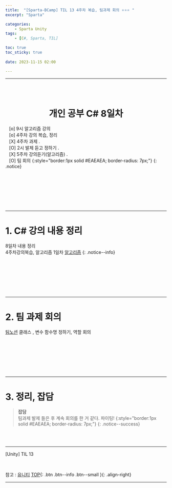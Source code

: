 ```yaml
---
title:  "[Sparta-BCamp] TIL 13 4주차 복습, 팀과제 회의 ⭐⭐⭐ "
excerpt: "Sparta"

categories:
    - Sparta Unity
tags:
    - [C#, Sparta, TIL]

toc: true
toc_sticky: true
 
date: 2023-11-15 02:00

---
```

- - -


<BR><BR>

<center><H1> 개인 공부 C# 8일차   </H1></center>

&nbsp;&nbsp; [o] 9시 알고리즘 강의    
&nbsp;&nbsp; [o] 4주차 강의 복습, 정리   
&nbsp;&nbsp; [X] 4주차 과제 .  
&nbsp;&nbsp; [O] 2시 발제 듣고 정하기 .  
&nbsp;&nbsp; [X] 5주차 강의듣기(알고리즘) .  
&nbsp;&nbsp; [O] 팀 회의
{:style="border:1px solid #EAEAEA; border-radius: 7px;"}
{: .notice}

<br><br><br><br><br><br>
- - - 

# 1. C# 강의 내용 정리
8일차 내용 정리  
4주차강의복습, 알고리즘 1일차
[알고리즘](https://levell1.github.io/algorithm/Algorithm/)
{: .notice--info}

<br><br><br><br><br><br>
- - - 

# 2. 팀 과제 회의
[팀노션](https://www.notion.so/7-be1b6c78efb24cf59fd06bcbe1c35027#6a28c4f0417e4403b206e3bcf9800ded)
클래스 , 변수 함수명 정하기, 역할 회의

<br><br><br><br><br><br>
- - - 

# 3. 정리, 잡담

> **잡담**  
팀과제 발제 들은 후 계속 회의를 한 거 같다. 파이팅!
{:style="border:1px solid #EAEAEA; border-radius: 7px;"}
{: .notice--success}  

<br><br>
- - - 

[Unity] TIL 13

<br>

참고 : [유니티](https://docs.unity3d.com/kr/)
[TOP](#){: .btn .btn--info .btn--small }{: .align-right}
<br>
- - -
